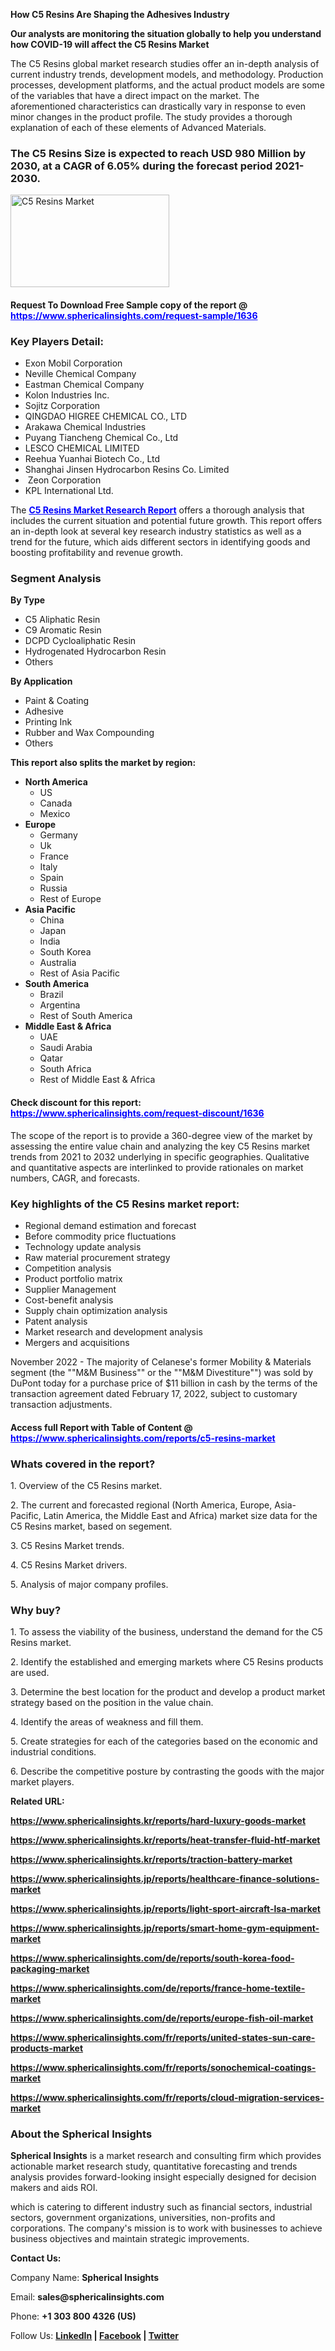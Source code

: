 <p><strong>How C5 Resins Are Shaping the Adhesives Industry</strong></p>
<p><strong>Our analysts are monitoring the situation globally to help you understand how COVID-19 will affect the C5 Resins Market</strong></p>
<p>The C5 Resins global market research studies offer an in-depth analysis of current industry trends, development models, and methodology. Production processes, development platforms, and the actual product models are some of the variables that have a direct impact on the market. The aforementioned characteristics can drastically vary in response to even minor changes in the product profile. The study provides a thorough explanation of each of these elements of Advanced Materials.</p>
<h3>The C5 Resins Size is expected to reach USD 980 Million by 2030, at a CAGR of 6.05% during the forecast period 2021-2030.</h3>
<p><img src="https://www.sphericalinsights.com/images/rd/c5-resins-market.png" alt="C5 Resins Market " width="254" height="148" /></p>
<h4>Request To Download Free Sample copy of the report @ <span style="color: #0000ff;"><a style="color: #0000ff;" href="https://www.sphericalinsights.com/request-sample/1636" target="_blank">https://www.sphericalinsights.com/request-sample/1636</a></span></h4>
<h3><strong>Key Players Detail:</strong></h3>
<ul>
<li>Exon Mobil Corporation</li>
<li>Neville Chemical Company</li>
<li>Eastman Chemical Company</li>
<li>Kolon Industries Inc.</li>
<li>Sojitz Corporation</li>
<li>QINGDAO HIGREE CHEMICAL CO., LTD&nbsp;</li>
<li>Arakawa Chemical Industries</li>
<li>Puyang Tiancheng Chemical Co., Ltd&nbsp;</li>
<li>LESCO CHEMICAL LIMITED</li>
<li>Reehua Yuanhai Biotech Co., Ltd&nbsp;</li>
<li>Shanghai Jinsen Hydrocarbon Resins Co. Limited</li>
<li>&nbsp;Zeon Corporation</li>
<li>KPL International Ltd.</li>
</ul>
<p>The <strong><span style="color: #0000ff;"><a style="color: #0000ff;" href="https://www.sphericalinsights.com/reports/c5-resins-market" target="_blank">C5 Resins Market Research Report</a></span></strong> offers a thorough analysis that includes the current situation and potential future growth. This report offers an in-depth look at several key research industry statistics as well as a trend for the future, which aids different sectors in identifying goods and boosting profitability and revenue growth.</p>
<h3><strong>Segment Analysis </strong></h3>
<p><strong>By Type</strong></p>
<ul>
<li>C5 Aliphatic Resin</li>
<li>C9 Aromatic Resin</li>
<li>DCPD Cycloaliphatic Resin</li>
<li>Hydrogenated Hydrocarbon Resin</li>
<li>Others</li>
</ul>
<p><strong>By Application</strong></p>
<ul>
<li>Paint &amp; Coating</li>
<li>Adhesive</li>
<li>Printing Ink</li>
<li>Rubber and Wax Compounding</li>
<li>Others</li>
</ul>
<p><strong>This report also splits the market by region:</strong></p>
<ul>
<li><strong>North America</strong>
<ul>
<li>US</li>
<li>Canada</li>
<li>Mexico</li>
</ul>
</li>
<li><strong>Europe</strong>
<ul>
<li>Germany</li>
<li>Uk</li>
<li>France</li>
<li>Italy</li>
<li>Spain</li>
<li>Russia</li>
<li>Rest of Europe</li>
</ul>
</li>
<li><strong>Asia Pacific</strong>
<ul>
<li>China</li>
<li>Japan</li>
<li>India</li>
<li>South Korea</li>
<li>Australia</li>
<li>Rest of Asia Pacific</li>
</ul>
</li>
<li><strong>South America</strong>
<ul>
<li>Brazil</li>
<li>Argentina</li>
<li>Rest of South America</li>
</ul>
</li>
<li><strong>Middle East &amp; Africa</strong>
<ul>
<li>UAE</li>
<li>Saudi Arabia</li>
<li>Qatar</li>
<li>South Africa</li>
<li>Rest of Middle East &amp; Africa</li>
</ul>
</li>
</ul>
<h4>Check discount for this report: <span style="color: #0000ff;"><a style="color: #0000ff;" href="https://www.sphericalinsights.com/request-discount/1636" target="_blank">https://www.sphericalinsights.com/request-discount/1636</a></span></h4>
<p>The scope of the report is to provide a 360-degree view of the market by assessing the entire value chain and analyzing the key C5 Resins market trends from 2021 to 2032 underlying in specific geographies. Qualitative and quantitative aspects are interlinked to provide rationales on market numbers, CAGR, and forecasts.</p>
<h3><strong>Key highlights of the C5 Resins market report:</strong></h3>
<ul>
<li>Regional demand estimation and forecast</li>
<li>Before commodity price fluctuations</li>
<li>Technology update analysis</li>
<li>Raw material procurement strategy</li>
<li>Competition analysis</li>
<li>Product portfolio matrix</li>
<li>Supplier Management</li>
<li>Cost-benefit analysis</li>
<li>Supply chain optimization analysis</li>
<li>Patent analysis</li>
<li>Market research and development analysis</li>
<li>Mergers and acquisitions</li>
</ul>
<p>November 2022 - The majority of Celanese's former Mobility &amp; Materials segment (the ""M&amp;M Business"" or the ""M&amp;M Divestiture"") was sold by DuPont today for a purchase price of $11 billion in cash by the terms of the transaction agreement dated February 17, 2022, subject to customary transaction adjustments.</p>
<h4>Access full Report with Table of Content @ <span style="color: #0000ff;"><a style="color: #0000ff;" href="https://www.sphericalinsights.com/reports/c5-resins-market" target="_blank">https://www.sphericalinsights.com/reports/c5-resins-market</a></span></h4>
<h3><strong>Whats covered in the report?</strong></h3>
<p>1. Overview of the C5 Resins market.</p>
<p>2. The current and forecasted regional (North America, Europe, Asia-Pacific, Latin America, the Middle East and Africa) market size data for the C5 Resins market, based on segement.</p>
<p>3. C5 Resins Market trends.</p>
<p>4. C5 Resins Market drivers.</p>
<p>5. Analysis of major company profiles.</p>
<h3><strong>Why buy?</strong></h3>
<p>1. To assess the viability of the business, understand the demand for the C5 Resins market.</p>
<p>2. Identify the established and emerging markets where C5 Resins products are used.</p>
<p>3. Determine the best location for the product and develop a product market strategy based on the position in the value chain.</p>
<p>4. Identify the areas of weakness and fill them.</p>
<p>5. Create strategies for each of the categories based on the economic and industrial conditions.</p>
<p>6. Describe the competitive posture by contrasting the goods with the major market players.</p>
<p><strong>Related URL:</strong></p>
<p><strong><a href="https://www.sphericalinsights.kr/reports/hard-luxury-goods-markethttps://www.sphericalinsights.kr/reports/heat-transfer-fluid-htf-markethttps://www.sphericalinsights.kr/reports/traction-battery-market">https://www.sphericalinsights.kr/reports/hard-luxury-goods-market</a></strong></p>
<p><strong><a href="https://www.sphericalinsights.kr/reports/hard-luxury-goods-markethttps://www.sphericalinsights.kr/reports/heat-transfer-fluid-htf-markethttps://www.sphericalinsights.kr/reports/traction-battery-market">https://www.sphericalinsights.kr/reports/heat-transfer-fluid-htf-market</a></strong></p>
<p><strong><a href="https://www.sphericalinsights.kr/reports/hard-luxury-goods-markethttps://www.sphericalinsights.kr/reports/heat-transfer-fluid-htf-markethttps://www.sphericalinsights.kr/reports/traction-battery-market">https://www.sphericalinsights.kr/reports/traction-battery-market</a></strong></p>
<p><strong><a href="https://www.sphericalinsights.jp/reports/healthcare-finance-solutions-markethttps://www.sphericalinsights.jp/reports/light-sport-aircraft-lsa-markethttps://www.sphericalinsights.jp/reports/smart-home-gym-equipment-market">https://www.sphericalinsights.jp/reports/healthcare-finance-solutions-market</a></strong></p>
<p><strong><a href="https://www.sphericalinsights.jp/reports/healthcare-finance-solutions-markethttps://www.sphericalinsights.jp/reports/light-sport-aircraft-lsa-markethttps://www.sphericalinsights.jp/reports/smart-home-gym-equipment-market">https://www.sphericalinsights.jp/reports/light-sport-aircraft-lsa-market</a></strong></p>
<p><strong><a href="https://www.sphericalinsights.jp/reports/healthcare-finance-solutions-markethttps://www.sphericalinsights.jp/reports/light-sport-aircraft-lsa-markethttps://www.sphericalinsights.jp/reports/smart-home-gym-equipment-market">https://www.sphericalinsights.jp/reports/smart-home-gym-equipment-market</a></strong></p>
<p><strong><a href="https://www.sphericalinsights.com/de/reports/south-korea-food-packaging-markethttps://www.sphericalinsights.com/de/reports/france-home-textile-markethttps://www.sphericalinsights.com/de/reports/europe-fish-oil-market">https://www.sphericalinsights.com/de/reports/south-korea-food-packaging-market</a></strong></p>
<p><strong><a href="https://www.sphericalinsights.com/de/reports/south-korea-food-packaging-markethttps://www.sphericalinsights.com/de/reports/france-home-textile-markethttps://www.sphericalinsights.com/de/reports/europe-fish-oil-market">https://www.sphericalinsights.com/de/reports/france-home-textile-market</a></strong></p>
<p><strong><a href="https://www.sphericalinsights.com/de/reports/south-korea-food-packaging-markethttps://www.sphericalinsights.com/de/reports/france-home-textile-markethttps://www.sphericalinsights.com/de/reports/europe-fish-oil-market">https://www.sphericalinsights.com/de/reports/europe-fish-oil-market</a></strong></p>
<p><strong><a href="https://www.sphericalinsights.com/fr/reports/united-states-sun-care-products-markethttps://www.sphericalinsights.com/fr/reports/sonochemical-coatings-markethttps://www.sphericalinsights.com/fr/reports/cloud-migration-services-market">https://www.sphericalinsights.com/fr/reports/united-states-sun-care-products-market</a></strong></p>
<p><strong><a href="https://www.sphericalinsights.com/fr/reports/united-states-sun-care-products-markethttps://www.sphericalinsights.com/fr/reports/sonochemical-coatings-markethttps://www.sphericalinsights.com/fr/reports/cloud-migration-services-market">https://www.sphericalinsights.com/fr/reports/sonochemical-coatings-market</a></strong></p>
<p><strong><a href="https://www.sphericalinsights.com/fr/reports/united-states-sun-care-products-markethttps://www.sphericalinsights.com/fr/reports/sonochemical-coatings-markethttps://www.sphericalinsights.com/fr/reports/cloud-migration-services-market">https://www.sphericalinsights.com/fr/reports/cloud-migration-services-market</a></strong></p>
<h3><strong>About the Spherical Insights</strong></h3>
<p><strong>Spherical Insights</strong> is a market research and consulting firm which provides actionable market research study, quantitative forecasting and trends analysis provides forward-looking insight especially designed for decision makers and aids ROI.</p>
<p>which is catering to different industry such as financial sectors, industrial sectors, government organizations, universities, non-profits and corporations. The company's mission is to work with businesses to achieve business objectives and maintain strategic improvements.</p>
<p><strong>Contact Us:</strong></p>
<p>Company Name: <strong>Spherical Insights</strong></p>
<p>Email: <strong>sales@sphericalinsights.com</strong></p>
<p>Phone: <strong>+1 303 800 4326 (US)</strong></p>
<p>Follow Us: <strong><a href="https://www.linkedin.com/company/spherical-insight/"><u>LinkedIn</u></a> | <a href="https://www.facebook.com/sphericalinsights26"><u>Facebook</u></a> | <a href="https://twitter.com/SInsights_US"><u>Twitter</u></a></strong></p>
<p></p>
